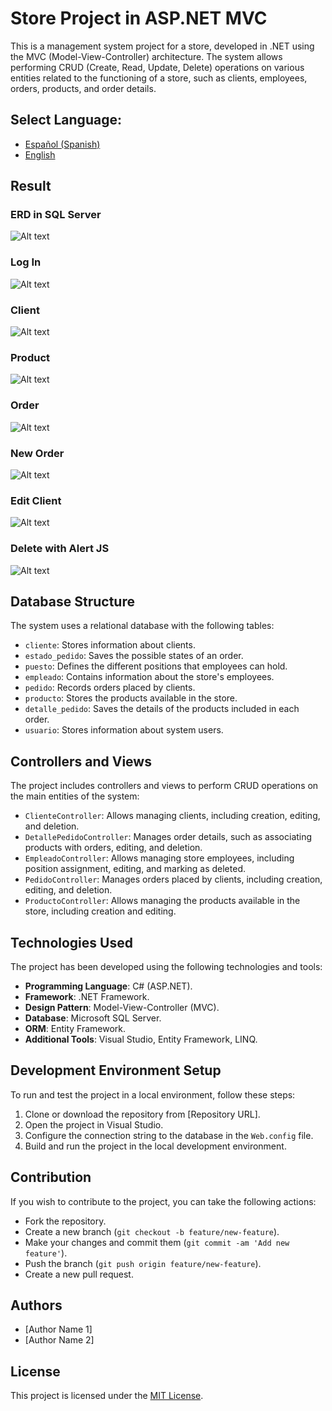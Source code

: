 ﻿# Store Project in ASP.NET MVC

This is a management system project for a store, developed in .NET using the MVC (Model-View-Controller) architecture. The system allows performing CRUD (Create, Read, Update, Delete) operations on various entities related to the functioning of a store, such as clients, employees, orders, products, and order details.

## **Select Language:**
- [Español (Spanish)](README-es.md)
- [English](README.md)

## Result
### ERD in SQL Server
![Alt text](doc/ERD.PNG) 
### Log In
![Alt text](doc/login.PNG) 
### Client
![Alt text](doc/client.PNG) 
### Product
![Alt text](doc/Product.PNG) 
### Order 
![Alt text](doc/Order.PNG) 
### New Order
![Alt text](doc/new_order.PNG)
### Edit Client
![Alt text](doc/Edit_client.PNG)
### Delete with Alert JS
![Alt text](doc/delete.PNG)

## Database Structure

The system uses a relational database with the following tables:

- `cliente`: Stores information about clients.
- `estado_pedido`: Saves the possible states of an order.
- `puesto`: Defines the different positions that employees can hold.
- `empleado`: Contains information about the store's employees.
- `pedido`: Records orders placed by clients.
- `producto`: Stores the products available in the store.
- `detalle_pedido`: Saves the details of the products included in each order.
- `usuario`: Stores information about system users.

## Controllers and Views

The project includes controllers and views to perform CRUD operations on the main entities of the system:

- `ClienteController`: Allows managing clients, including creation, editing, and deletion.
- `DetallePedidoController`: Manages order details, such as associating products with orders, editing, and deletion.
- `EmpleadoController`: Allows managing store employees, including position assignment, editing, and marking as deleted.
- `PedidoController`: Manages orders placed by clients, including creation, editing, and deletion.
- `ProductoController`: Allows managing the products available in the store, including creation and editing.

## Technologies Used

The project has been developed using the following technologies and tools:

- **Programming Language**: C# (ASP.NET).
- **Framework**: .NET Framework.
- **Design Pattern**: Model-View-Controller (MVC).
- **Database**: Microsoft SQL Server.
- **ORM**: Entity Framework.
- **Additional Tools**: Visual Studio, Entity Framework, LINQ.

## Development Environment Setup

To run and test the project in a local environment, follow these steps:

1. Clone or download the repository from [Repository URL].
2. Open the project in Visual Studio.
3. Configure the connection string to the database in the `Web.config` file.
4. Build and run the project in the local development environment.

## Contribution

If you wish to contribute to the project, you can take the following actions:

- Fork the repository.
- Create a new branch (`git checkout -b feature/new-feature`).
- Make your changes and commit them (`git commit -am 'Add new feature'`).
- Push the branch (`git push origin feature/new-feature`).
- Create a new pull request.

## Authors

- [Author Name 1]
- [Author Name 2]

## License

This project is licensed under the [MIT License](LICENSE).